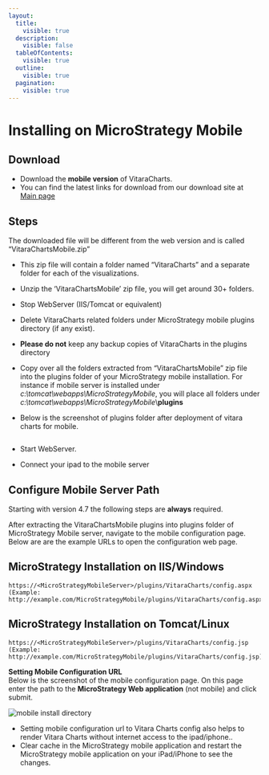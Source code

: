 ```yaml
---
layout:
  title:
    visible: true
  description:
    visible: false
  tableOfContents:
    visible: true
  outline:
    visible: true
  pagination:
    visible: true
---
```


# Installing on MicroStrategy Mobile

## Download <a href="#download" id="download"></a>

* Download the **mobile version** of VitaraCharts.
* You can find the latest links for download from our download site at [Main page](https://www.vitaracharts.com/ms-product-downloads)

## Steps <a href="#steps" id="steps"></a>

The downloaded file will be different from the web version and is called “VitaraChartsMobile.zip”

* This zip file will contain a folder named “VitaraCharts” and a separate folder for each of the visualizations.
* Unzip the ‘VitaraChartsMobile’ zip file, you will get around 30+ folders.
* Stop​ WebServer (IIS/Tomcat or equivalent)
* Delete VitaraCharts related folders under MicroStrategy mobile plugins directory (if any exist).
* **Please ​do not**​ keep any backup copies of VitaraCharts in the plugins directory
* Copy over all the folders extracted from “VitaraChartsMobile” zip file into the plugins folder of your MicroStrategy mobile installation. For instance if mobile server is installed under _c:\tomcat\webapps\MicroStrategyMobile​_, you will place all folders under _c:\tomcat\webapps\MicroStrategyMobile​_\​**plugins**
*   Below is the screenshot of plugins folder after deployment of vitara charts for mobile.&#x20;

    <figure><img src="https://vitaracharts.github.io/assets/img/mobileInstallDirectory.png" alt=""><figcaption></figcaption></figure>
* Start​ WebServer.
* Connect your ipad to the mobile server

## Configure Mobile Server Path <a href="#configure-mobile-server-path" id="configure-mobile-server-path"></a>

Starting with version 4.7 the following steps are **always** required.

After extracting the VitaraChartsMobile plugins into plugins folder of MicroStrategy Mobile server, navigate to the mobile configuration page. Below are are the example URLs to open the configuration web page.

## **MicroStrategy Installation on IIS/Windows**

```
https://<MicroStrategyMobileServer>/plugins/VitaraCharts/config.aspx 
(Example: ​http://example.com/MicroStrategyMobile/plugins/VitaraCharts/config.aspx)
```

## **MicroStrategy Installation on Tomcat/Linux**

```
https://<MicroStrategyMobileServer>/plugins/VitaraCharts/config.jsp 
(Example: ​http://example.com/MicroStrategyMobile/plugins/VitaraCharts/config.jsp)
```

**Setting Mobile Configuration URL**​\
Below is the screenshot of the mobile configuration page. On this page enter the path to the **MicroStrategy Web application** (not mobile) and click submit.

![mobile install directory](https://vitaracharts.github.io/assets/img/mobileconfig.png)

* Setting mobile configuration url to Vitara Charts config also helps to render Vitara Charts without internet access to the ipad/iphone..
* Clear cache in the MicroStrategy mobile application and restart the MicroStrategy mobile application on your iPad/iPhone to see the changes.
